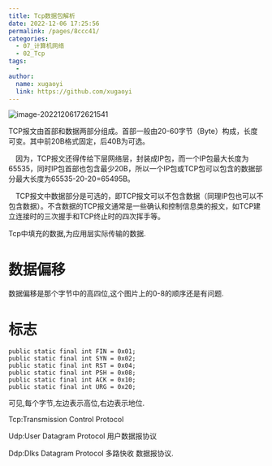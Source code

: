 ```yaml
---
title: Tcp数据包解析
date: 2022-12-06 17:25:56
permalink: /pages/8ccc41/
categories:
  - 07_计算机网络
  - 02_Tcp
tags:
  - 
author: 
  name: xugaoyi
  link: https://github.com/xugaoyi
---
```

![image-20221206172621541](https://gikkiares-image-bed.oss-cn-guangzhou.aliyuncs.com/img/image-20221206172621541.png)

TCP报文由首部和数据两部分组成。首部一般由20-60字节（Byte）构成，长度可变。其中前20B格式固定，后40B为可选。

 　因为，TCP报文还得传给下层网络层，封装成IP包，而一个IP包最大长度为65535，同时IP包首部也包含最少20B，所以一个IP包或TCP包可以包含的数据部分最大长度为65535-20-20=65495B。

 　TCP报文中数据部分是可选的，即TCP报文可以不包含数据（同理IP包也可以不包含数据）。不含数据的TCP报文通常是一些确认和控制信息类的报文，如TCP建立连接时的三次握手和TCP终止时的四次挥手等。



Tcp中填充的数据,为应用层实际传输的数据.

# 数据偏移

数据偏移是那个字节中的高四位,这个图片上的0-8的顺序还是有问题.



# 标志

```
public static final int FIN = 0x01;
public static final int SYN = 0x02;
public static final int RST = 0x04;
public static final int PSH = 0x08;
public static final int ACK = 0x10;
public static final int URG = 0x20;
```

可见,每个字节,左边表示高位,右边表示地位.



Tcp:Transmission Control Protocol

Udp:User Datagram Protocol 用户数据报协议



Ddp:Dlks Datagram Protocol 多路快收 数据报协议.